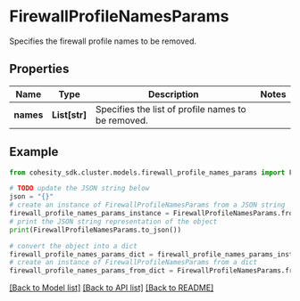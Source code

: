 # FirewallProfileNamesParams

Specifies the firewall profile names to be removed.

## Properties

Name | Type | Description | Notes
------------ | ------------- | ------------- | -------------
**names** | **List[str]** | Specifies the list of profile names to be removed. | 

## Example

```python
from cohesity_sdk.cluster.models.firewall_profile_names_params import FirewallProfileNamesParams

# TODO update the JSON string below
json = "{}"
# create an instance of FirewallProfileNamesParams from a JSON string
firewall_profile_names_params_instance = FirewallProfileNamesParams.from_json(json)
# print the JSON string representation of the object
print(FirewallProfileNamesParams.to_json())

# convert the object into a dict
firewall_profile_names_params_dict = firewall_profile_names_params_instance.to_dict()
# create an instance of FirewallProfileNamesParams from a dict
firewall_profile_names_params_from_dict = FirewallProfileNamesParams.from_dict(firewall_profile_names_params_dict)
```
[[Back to Model list]](../README.md#documentation-for-models) [[Back to API list]](../README.md#documentation-for-api-endpoints) [[Back to README]](../README.md)


